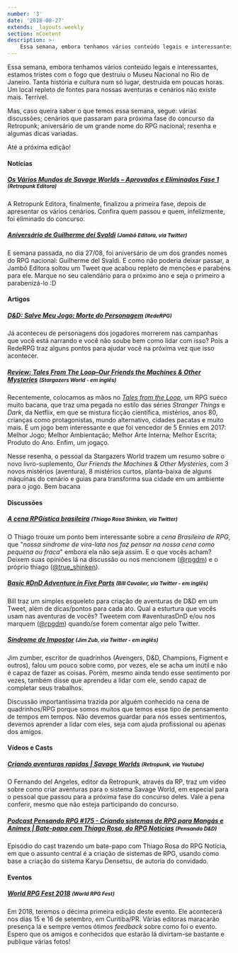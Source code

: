 ```yaml
---
number: '3'
date: '2018-08-27'
extends: _layouts.weekly
section: mContent
description: >-
    Essa semana, embora tenhamos vários conteúdo legais e interessantes, estamos tristes com o fogo que destruiu o Museu Nacional no Rio de Janeiro. Tanta história e cultura num só lugar, destruida em poucas horas. Um local repleto de fontes para nossas aventuras e cenários não existe mais. Terrível.
---
```


Essa semana, embora tenhamos vários conteúdo legais e interessantes, estamos tristes com o fogo que destruiu o Museu Nacional no Rio de Janeiro. Tanta história e cultura num só lugar, destruida em poucas horas. Um local repleto de fontes para nossas aventuras e cenários não existe mais. Terrível.

Mas, caso queira saber o que temos essa semana, segue: várias discussões; cenários que passaram para próxima fase do concurso da Retropunk; aniversário de um grande nome do RPG nacional; resenha e algumas dicas variadas.

Até a próxima edição!

#### Notícias

##### [Os Vários Mundos de Savage Worlds – Aprovados e Eliminados Fase 1] <small>(Retropunk Editora)</small>
A Retropunk Editora, finalmente, finalizou a primeira fase, depois de apresentar os vários cenários. Confira quem passou e quem, infelizmente, foi eliminado do concurso.

##### [Aniversário de Guilherme dei Svaldi] <small>(Jambô Editora, via Twitter)</small>
E semana passada, no dia 27/08, foi aniversário de um dos grandes nomes do RPG nacional: Guilherme del Svaldi. E como não poderia deixar passar, a Jambô Editora soltou um Tweet que acabou repleto de menções e parabéns para ele. Marque no seu calendário para o próximo ano e seja o primeiro a parabenizá-lo :D

#### Artigos

##### [D&D: Salve Meu Jogo: Morte do Personagem] <small>(RedeRPG)</small>
Já aconteceu de personagens dos jogadores morrerem nas campanhas que você está narrando e você não soube bem como lidar com isso? Pois a RedeRPG traz alguns pontos para ajudar você na próxima vez que isso acontecer.

##### [Review: Tales From The Loop–Our Friends the Machines & Other Mysteries] <small>(Stargazers World - em inglês)</small>
Recentemente, colocamos as mãos no <em>[Tales from the Loop]</em>, um RPG suéco muito bacana, que traz uma pegada no estilo das séries <em>Stranger Things</em> e <em>Dark</em>, da Netflix, em que se mistura ficção científica, mistérios, anos 80, crianças como protagonistas, mundo alternativo, cidades pacatas e muito mais. É um jogo bem interessante e que foi vencedor de 5 Ennies em 2017: Melhor Jogo; Melhor Ambientação; Melhor Arte Interna; Melhor Escrita; Produto do Ano. Enfim, um jogaço.

Nesse resenha, o pessoal da Stargazers World trazem um resumo sobre o novo livro-suplemento, <em>Our Friends the Machines & Other Mysteries</em>, com 3 novos mistérios (aventura), 8 mistérios curtos, planta-baixa de alguns máquinas do cenário e guias para transforma sua cidade em um ambiente para o jogo. Bem bacana

#### Discussões

##### [A cena RPGística brasileira] <small>(Thiago Rosa Shinken, via Twitter)</small>
O Thiago trouxe um ponto bem interessante sobre a *cena Brasileira de RPG*, que "*nossa síndrome de vira-lata nos faz pensar na nossa cena como pequena ou fraca*" embora ela não seja assim. E o que vocês acham? Deixem suas opiniões lá na discussão ou nos mencionem ([@rpgdm]) e o próprio thiago ([@true_shinken]).

##### [Basic #DnD Adventure in Five Parts] <small>(Bill Cavalier, via Twitter - em inglês)</small>
Bill traz um simples esqueleto para criação de aventuras de D&D em um Tweet, além de dicas/pontos para cada ato. Qual a esturtura que vocês usam nas aventuras de vocês? Tweetem com #aventurasDnD e/ou nos marquem ([@rpgdm]) quando/se forem comentar algo pelo Twitter.

##### [Síndrome de Impostor] <small>(Jim Zub, via Twitter - em inglês)</small>
Jim zumber, escritor de quadrinhos (Avengers, D&D, Champions, Figment e outros), falou um pouco sobre como, por vezes, ele se acha um inútil e não é capaz de fazer as coisas. Porém, mesmo ainda tendo esse sentimento por vezes, também disse que aprendeu a lidar com ele, sendo capaz de completar seus trabalhos.

Discussão importantíssima trazida por alguém conhecido na cena de quadrinhos/RPG porque somos muitos que temos esse tipo de pensamento de tempos em tempos. Não devemos guardar para nós esses sentimentos, devemos aprender a lidar com eles, seja com ajuda profissional ou apenas dos amigos.

#### Vídeos e Casts

##### [Criando aventuras rapidas | Savage Worlds] <small>(Retropunk, via Youtube)</small>
O Fernando del Angeles, editor da Retropunk, através da RP, traz um vídeo sobre como criar aventuras para o sistema Savage World, em especial para o pessoal que passou para a próxima fase do concurso deles. Vale a pena conferir, mesmo que não esteja participando do concurso.

##### [Podcast Pensando RPG #175 - Criando sistemas de RPG para Mangás e Animes | Bate-papo com Thiago Rosa, do RPG Notícias] <small>(Pensando D&D)</small>
Episódio do cast trazendo um bate-papo com Thiago Rosa do RPG Notícia, em que o assunto central é a criação de sistemas de RPG, usando como base a criação do sistema Karyu Densetsu, de autoria do convidado.

#### Eventos

##### [World RPG Fest 2018] <small>(World RPG Fest)</small>
Em 2018, teremos o décima primeira edição deste evento. Ele acontecerá nos dias 15 e 16 de setembro, em Curitiba/PR. Várias editoras maracarão presença lá e sempre vemos ótimos <em>feedback</em> sobre como foi o evento. Espero que os amigos e conhecidos que estarão lá divirtam-se bastante e publique várias fotos!

[Os Vários Mundos de Savage Worlds – Aprovados e Eliminados Fase 1]: http://retropunk.net/editora/os-varios-mundos-de-savage-worlds-aprovados-e-eliminados-fase-1/
[D&D: Salve Meu Jogo: Morte do Personagem]: https://www.rederpg.com.br/2015/03/04/dd-salve-meu-jogo-morte-do-personagem/
[World RPG Fest 2018]: http://www.worldrpgfest.com.br/
[Aniversário de Guilherme dei Svaldi]: https://twitter.com/jamboeditora/status/1034124528358703106
[Criando aventuras rapidas | Savage Worlds]: https://www.youtube.com/watch?v=oo7UUunk_ho
[Podcast Pensando RPG #175 - Criando sistemas de RPG para Mangás e Animes | Bate-papo com Thiago Rosa, do RPG Notícias]: http://www.pensandoded.com.br/2018/08/podcast-pensando-rpg-175-criando.html
[A cena RPGística brasileira]: https://twitter.com/true_shinken/status/1034653671022321665
[@rpgdm]: https://twitter.com/rpgdm/
[@true_shinken]: https://twitter.com/true_shinken/
[Basic #DnD Adventure in Five Parts]: https://twitter.com/dungeonbastard/status/1034866541223804928
[Síndrome de Impostor]: https://twitter.com/JimZub/status/1034627999457583106
[Review: Tales From The Loop–Our Friends the Machines & Other Mysteries]: https://stargazersworld.com/2018/08/29/review-tales-from-the-loop-our-friends-the-machines-other-mysteries/
[Tales from the Loop]: https://www.modiphius.net/collections/tales-from-the-loop

